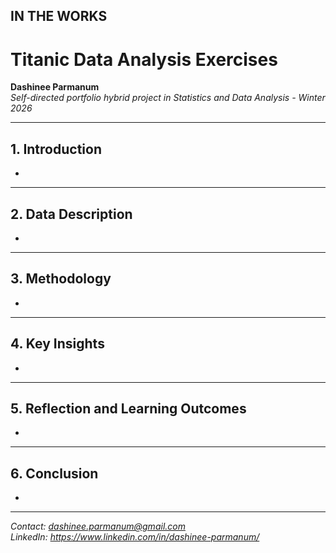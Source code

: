 ## IN THE WORKS

# Titanic Data Analysis Exercises

**Dashinee Parmanum**  
*Self-directed portfolio hybrid project in Statistics and Data Analysis - Winter 2026*

---
## 1. Introduction
-

---
## 2. Data Description
- 

---
## 3. Methodology
- 

---
## 4. Key Insights
- 

---
## 5. Reflection and Learning Outcomes
- 

---
## 6. Conclusion
- 

---
*Contact: dashinee.parmanum@gmail.com*  
*LinkedIn: https://www.linkedin.com/in/dashinee-parmanum/*  